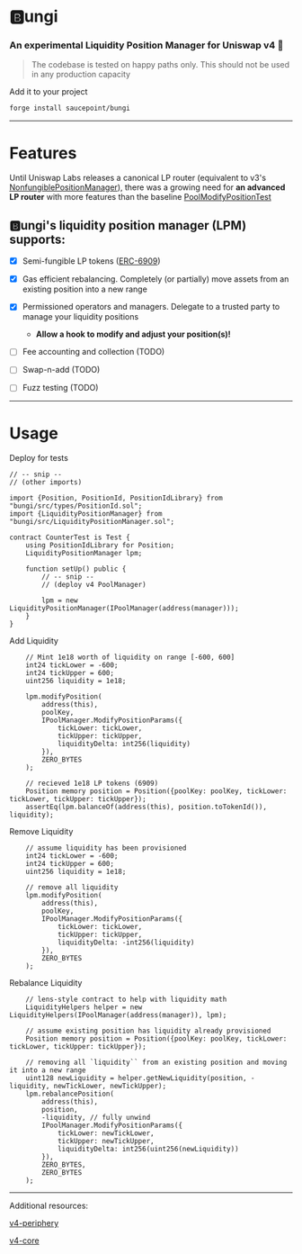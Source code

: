 # 🅱️ungi
### **An experimental Liquidity Position Manager for Uniswap v4 🦄**

> The codebase is tested on happy paths only. This should not be used in any production capacity

Add it to your project
```bash
forge install saucepoint/bungi
```

---

# Features

Until Uniswap Labs releases a canonical LP router (equivalent to v3's [NonfungiblePositionManager](https://github.com/Uniswap/v3-periphery/blob/main/contracts/NonfungiblePositionManager.sol)), there was a growing need for **an advanced LP router** with more features than the baseline [PoolModifyPositionTest](https://github.com/Uniswap/v4-core/blob/main/contracts/test/PoolModifyPositionTest.sol)


## 🅱️ungi's liquidity position manager (LPM) supports:


- [x] Semi-fungible LP tokens ([ERC-6909](https://github.com/jtriley-eth/ERC-6909))

- [x] Gas efficient rebalancing. Completely (or partially) move assets from an existing position into a new range

- [x] Permissioned operators and managers. Delegate to a trusted party to manage your liquidity positions
    - **Allow a hook to modify and adjust your position(s)!**

- [ ] Fee accounting and collection (TODO)

- [ ] Swap-n-add (TODO)

- [ ] Fuzz testing (TODO)


---

# Usage

Deploy for tests

```solidity
// -- snip --
// (other imports)

import {Position, PositionId, PositionIdLibrary} from "bungi/src/types/PositionId.sol";
import {LiquidityPositionManager} from "bungi/src/LiquidityPositionManager.sol";

contract CounterTest is Test {
    using PositionIdLibrary for Position;
    LiquidityPositionManager lpm;

    function setUp() public {
        // -- snip --
        // (deploy v4 PoolManager)

        lpm = new LiquidityPositionManager(IPoolManager(address(manager)));
    }
}

```

Add Liquidity
```solidity
    // Mint 1e18 worth of liquidity on range [-600, 600]
    int24 tickLower = -600;
    int24 tickUpper = 600;
    uint256 liquidity = 1e18;
    
    lpm.modifyPosition(
        address(this),
        poolKey,
        IPoolManager.ModifyPositionParams({
            tickLower: tickLower,
            tickUpper: tickUpper,
            liquidityDelta: int256(liquidity)
        }),
        ZERO_BYTES
    );

    // recieved 1e18 LP tokens (6909)
    Position memory position = Position({poolKey: poolKey, tickLower: tickLower, tickUpper: tickUpper});
    assertEq(lpm.balanceOf(address(this), position.toTokenId()), liquidity);
```

Remove Liquidity
```solidity
    // assume liquidity has been provisioned
    int24 tickLower = -600;
    int24 tickUpper = 600;
    uint256 liquidity = 1e18;

    // remove all liquidity
    lpm.modifyPosition(
        address(this),
        poolKey,
        IPoolManager.ModifyPositionParams({
            tickLower: tickLower,
            tickUpper: tickUpper,
            liquidityDelta: -int256(liquidity)
        }),
        ZERO_BYTES
    );
```

Rebalance Liquidity
```solidity
    // lens-style contract to help with liquidity math
    LiquidityHelpers helper = new LiquidityHelpers(IPoolManager(address(manager)), lpm);

    // assume existing position has liquidity already provisioned
    Position memory position = Position({poolKey: poolKey, tickLower: tickLower, tickUpper: tickUpper});

    // removing all `liquidity`` from an existing position and moving it into a new range
    uint128 newLiquidity = helper.getNewLiquidity(position, -liquidity, newTickLower, newTickUpper);
    lpm.rebalancePosition(
        address(this),
        position,
        -liquidity, // fully unwind
        IPoolManager.ModifyPositionParams({
            tickLower: newTickLower,
            tickUpper: newTickUpper,
            liquidityDelta: int256(uint256(newLiquidity))
        }),
        ZERO_BYTES,
        ZERO_BYTES
    );
```



---

Additional resources:

[v4-periphery](https://github.com/uniswap/v4-periphery)

[v4-core](https://github.com/uniswap/v4-core)

